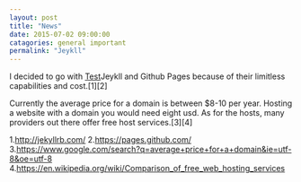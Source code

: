 ```yaml
---
layout: post
title: "News"
date: 2015-07-02 09:00:00
catagories: general important
permalink: "Jeykll"
---
```


I decided to go with <a href="google.com">Test</a>Jeykll and Github Pages because of their limitless capabilities and cost.[1][2]

Currently the average price for a domain is between $8-10 per year. Hosting a website with a domain you would need eight usd. As for the hosts, many providers out there offer free host services.[3][4]

1.http://jekyllrb.com/
2.https://pages.github.com/
3.https://www.google.com/search?q=average+price+for+a+domain&ie=utf-8&oe=utf-8
4.https://en.wikipedia.org/wiki/Comparison_of_free_web_hosting_services
